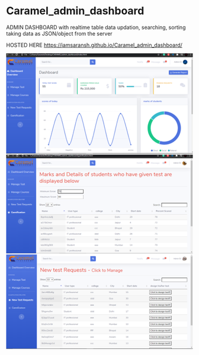 # Caramel_admin_dashboard
ADMIN DASHBOARD with realtime table data updation, searching, sorting taking data as JSON/object from the server

HOSTED HERE https://iamsaransh.github.io/Caramel_admin_dashboard/


![image](https://github.com/iamsaransh/Caramel_admin_dashboard/blob/master/admin%20dashboard.png)
![image](https://github.com/iamsaransh/Caramel_admin_dashboard/blob/master/admin%203.png)
![image](https://github.com/iamsaransh/Caramel_admin_dashboard/blob/master/qdmin%20snippit%202.png)
